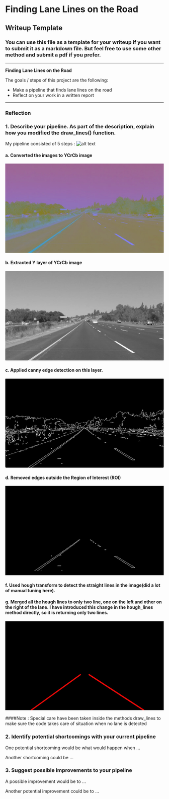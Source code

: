 # **Finding Lane Lines on the Road** 

## Writeup Template

### You can use this file as a template for your writeup if you want to submit it as a markdown file. But feel free to use some other method and submit a pdf if you prefer.

---

**Finding Lane Lines on the Road**

The goals / steps of this project are the following:
* Make a pipeline that finds lane lines on the road
* Reflect on your work in a written report


[//]: # (Image References)

[image1]: ./test_images/solidYellowLeft.jpg "Original"
[image2]: ./test_images_output/YCrCb/output_solidYellowLeft.jpg "YCrCb"
[image3]: ./test_images_output/layer0/output_solidYellowLeft.jpg "Layer 0 of YCrCb"
[image4]: ./test_images_output/canny/output_solidYellowLeft.jpg "Canny Detected Edges"
[image5]: ./test_images_output/ROI/output_solidYellowLeft.jpg "Edges in ROI"
[image6]: ./test_images_output/rightAndLeftLanes/output_solidYellowLeft.jpg "hough lines followed by merging to find final lanes"

---

### Reflection

### 1. Describe your pipeline. As part of the description, explain how you modified the draw_lines() function.

My pipeline consisted of 5 steps :
![alt text][image1]
#### a. Converted the images to YCrCb image
![alt text][image2]
#### b. Extracted Y layer of YCrCb image
![alt text][image3]
#### c. Applied canny edge detection on this layer.
![alt text][image4]
#### d. Removed edges outside the Region of Interest (ROI)
![alt text][image5]
#### f. Used hough transform to detect the straight lines in the image(did a lot of manual tuning here).
#### g. Merged all the hough lines to only two line, one on the left and other on the right of the lane. I have introduced this change in the hough_lines method directly, so it is returning only two lines.
![alt text][image6]

####Note : Special care have been taken inside the methods draw_lines to make sure the code takes care of situation when no lane is detected


### 2. Identify potential shortcomings with your current pipeline


One potential shortcoming would be what would happen when ... 

Another shortcoming could be ...


### 3. Suggest possible improvements to your pipeline

A possible improvement would be to ...

Another potential improvement could be to ...

